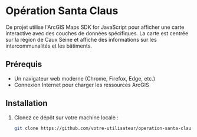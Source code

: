 # Opération Santa Claus

Ce projet utilise l'ArcGIS Maps SDK for JavaScript pour afficher une carte interactive avec des couches de données spécifiques. La carte est centrée sur la région de Caux Seine et affiche des informations sur les intercommunalités et les bâtiments.

## Prérequis

- Un navigateur web moderne (Chrome, Firefox, Edge, etc.)
- Connexion Internet pour charger les ressources ArcGIS

## Installation

1. Clonez ce dépôt sur votre machine locale :
   ```bash
   git clone https://github.com/votre-utilisateur/operation-santa-claus.git